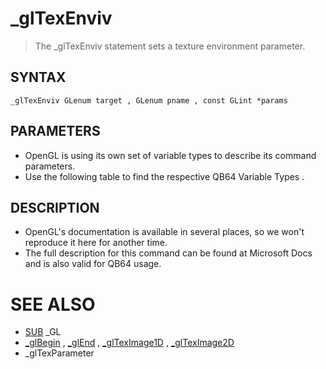 # _glTexEnviv
> The _glTexEnviv statement sets a texture environment parameter.

## SYNTAX
`_glTexEnviv GLenum target , GLenum pname , const GLint *params`

## PARAMETERS
* OpenGL is using its own set of variable types to describe its command parameters.
* Use the following table to find the respective QB64 Variable Types .


## DESCRIPTION
* OpenGL's documentation is available in several places, so we won't reproduce it here for another time.
* The full description for this command can be found at Microsoft Docs and is also valid for QB64 usage.


# SEE ALSO
* [SUB](SUB.md) _GL
* [_glBegin](_glBegin.md) , [_glEnd](_glEnd.md) , [_glTexImage1D](_glTexImage1D.md) , [_glTexImage2D](_glTexImage2D.md)
* _glTexParameter

